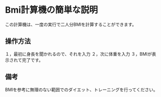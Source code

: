 # Bmi計算機の簡単な説明
この計算機は、一度の実行で二人分BMIを計算することができます。

## 操作方法
１，最初に身長を聞かれるので、それを入力
２，次に体重を入力
３，BMIが表示されて完了です。

## 備考
BMIを参考に無理のない範囲でのダイエット、トレーニングを行ってください。